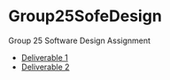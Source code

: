 # Group25SofeDesign
Group 25 Software Design Assignment 

* [Deliverable 1](https://github.com/YehchanPark/Group25FinalProject/blob/main/Deliverable%201/Deliverable%201%20%E2%80%93%20Project%20proposal.pdf)
* [Deliverable 2](https://github.com/YehchanPark/Group25FinalProject/blob/main/Deliverable%202/Deliverable%202%20%E2%80%93%20Project%20progress%20report.pdf)